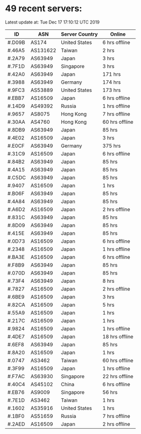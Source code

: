 # 49 recent servers:

Latest update at: Tue Dec 17 17:10:12 UTC 2019

| ID | ASN | Server Country | Online |
| -- | --- | -------------- | ------ |
| #.D09B | AS174 | United States | 6 hrs offline |
| #.46A5 | AS131622 | Taiwan | 2 hrs |
| #.2A79 | AS63949 | Japan | 3 hrs |
| #.7F1D | AS63949 | Singapore | 3 hrs |
| #.42A0 | AS63949 | Japan | 171 hrs |
| #.3988 | AS63949 | Germany | 174 hrs |
| #.9FC3 | AS53889 | United States | 173 hrs |
| #.EBB7 | AS16509 | Japan | 6 hrs offline |
| #.14D9 | AS49392 | Russia | 1 hrs offline |
| #.9657 | AS8075 | Hong Kong | 7 hrs offline |
| #.30AA | AS4760 | Hong Kong | 60 hrs offline |
| #.8DB9 | AS63949 | Japan | 85 hrs |
| #.4E02 | AS16509 | Japan | 3 hrs |
| #.E0CF | AS63949 | Germany | 375 hrs |
| #.31C9 | AS16509 | Japan | 6 hrs offline |
| #.84B2 | AS63949 | Japan | 85 hrs |
| #.4A15 | AS63949 | Japan | 85 hrs |
| #.C5DC | AS63949 | Japan | 85 hrs |
| #.9407 | AS16509 | Japan | 1 hrs |
| #.B06F | AS63949 | Japan | 85 hrs |
| #.4A84 | AS63949 | Japan | 85 hrs |
| #.A6D2 | AS16509 | Japan | 2 hrs offline |
| #.831C | AS63949 | Japan | 85 hrs |
| #.8D09 | AS63949 | Japan | 85 hrs |
| #.415E | AS63949 | Japan | 85 hrs |
| #.0D73 | AS16509 | Japan | 6 hrs offline |
| #.2348 | AS16509 | Japan | 1 hrs offline |
| #.BA3E | AS16509 | Japan | 6 hrs offline |
| #.F8B9 | AS63949 | Japan | 85 hrs |
| #.070D | AS63949 | Japan | 85 hrs |
| #.73F4 | AS63949 | Japan | 8 hrs |
| #.7827 | AS16509 | Japan | 2 hrs offline |
| #.6BE9 | AS16509 | Japan | 3 hrs |
| #.82CA | AS16509 | Japan | 5 hrs |
| #.55A9 | AS16509 | Japan | 1 hrs |
| #.217C | AS16509 | Japan | 1 hrs |
| #.9824 | AS16509 | Japan | 1 hrs offline |
| #.4DE7 | AS16509 | Japan | 18 hrs offline |
| #.6EF8 | AS63949 | Japan | 85 hrs |
| #.8A20 | AS16509 | Japan | 1 hrs |
| #.0747 | AS3462 | Taiwan | 60 hrs offline |
| #.3F99 | AS16509 | Japan | 1 hrs offline |
| #.F7AC | AS63930 | Singapore | 22 hrs offline |
| #.40C4 | AS45102 | China | 6 hrs offline |
| #.EB76 | AS9009 | Singapore | 56 hrs |
| #.7E1D | AS3462 | Taiwan | 1 hrs |
| #.1602 | AS35916 | United States | 1 hrs |
| #.1BF0 | AS51659 | Russia | 7 hrs offline |
| #.2AED | AS16509 | Japan | 2 hrs offline |


